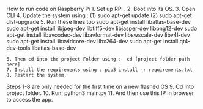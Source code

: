 How to run code on Raspberry Pi
    1. Set up RPi .
    2. Boot into its OS.
    3. Open CLI
    4. Update the system using : (1)   sudo apt-get update  (2)  sudo apt-get dist-upgrade 
    5. Run these lines too
 sudo apt-get install libatlas-base-dev
sudo apt-get install libjpeg-dev libtiff5-dev libjasper-dev libpng12-dev
sudo apt-get install libavcodec-dev libavformat-dev libswscale-dev libv4l-dev
sudo apt-get install libxvidcore-dev libx264-dev
sudo apt-get install qt4-dev-tools libatlas-base-dev

    6. Then cd into the project Folder using :  cd [project folder path here] 
    7. Install the requirements using : pip3 install -r requirements.txt
    8. Restart the system.
Steps 1-8 are only needed for the first time on a new flashed OS 
    9. Cd into project folder.
    10.  Run: python3 main.py
    11. And then use this IP in browser to access the app.

